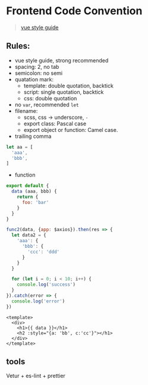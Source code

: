 # Frontend Code Convention
> [vue style guide](https://vuejs.org/v2/style-guide/#Prop-definitions-essential)

## Rules:
* vue style guide, strong recommended
* spacing: 2, no tab
* semicolon: no semi
* quatation mark:
  * template: double quotation, backtick
  * script: single quotation, backtick
  * css: double quotation
* no `var`, recommended `let`
* filename:
  * scss, css -> underscore, `-`
  * export class: Pascal case
  * export object or function: Camel case.
* trailing comma
```js
let aa = [
  'aaa',
  'bbb',
]
```

* function
```js
export default {
  data (aaa, bbb) {
    return {
      foo: 'bar'
    }
  }
}

func2(data, {app: $axios}).then(res => {  
  let data2 = {
    'aaa': {
      'bbb': {
        'ccc': 'ddd'
      }
    }
  }

  for (let i = 0; i < 10; i++) {
    console.log('success')
  }
}).catch(error => {
  console.log('error')
})
```

```vue
<template>
  <div>
    <h1>{{ data }}</h1>
    <h2 :style="{a: 'bb', c:'cc'}"></h1>
  </div>
</template>
```

## tools
Vetur + es-lint + prettier
